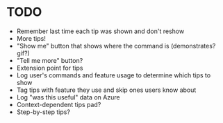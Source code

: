 # TODO

* Remember last time each tip was shown and don't reshow
* More tips!
* "Show me" button that shows where the command is (demonstrates? gif?)
* "Tell me more" button?
* Extension point for tips
* Log user's commands and feature usage to determine which tips to show
* Tag tips with feature they use and skip ones users know about
* Log "was this useful" data on Azure
* Context-dependent tips pad?
* Step-by-step tips?